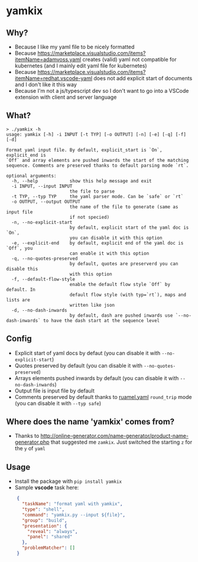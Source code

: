 # yamkix

## Why?

- Because I like my yaml file to be nicely formatted
- Because <https://marketplace.visualstudio.com/items?itemName=adamvoss.yaml> creates (valid) yaml not compatible for kubernetes (and I mainly edit yaml file for kubernetes)
- Because <https://marketplace.visualstudio.com/items?itemName=redhat.vscode-yaml> does not add explicit start of documents and I don't like it this way
- Because I'm not a js/typescript dev so I don't want to go into a VSCode extension with client and server language

## What?

```shell
> ./yamkix -h
usage: yamkix [-h] -i INPUT [-t TYP] [-o OUTPUT] [-n] [-e] [-q] [-f] [-d]

Format yaml input file. By default, explicit_start is `On`, explicit_end is
`Off` and array elements are pushed inwards the start of the matching
sequence. Comments are preserved thanks to default parsing mode `rt`.

optional arguments:
  -h, --help            show this help message and exit
  -i INPUT, --input INPUT
                        the file to parse
  -t TYP, --typ TYP     the yaml parser mode. Can be `safe` or `rt`
  -o OUTPUT, --output OUTPUT
                        the name of the file to generate (same as input file
                        if not specied)
  -n, --no-explicit-start
                        by default, explicit start of the yaml doc is `On`,
                        you can disable it with this option
  -e, --explicit-end    by default, explicit end of the yaml doc is `Off`, you
                        can enable it with this option
  -q, --no-quotes-preserved
                        by default, quotes are preserverd you can disable this
                        with this option
  -f, --default-flow-style
                        enable the default flow style `Off` by default. In
                        default flow style (with typ=`rt`), maps and lists are
                        written like json
  -d, --no-dash-inwards
                        by default, dash are pushed inwards use `--no-dash-inwards` to have the dash start at the sequence level

```

## Config

- Explicit start of yaml docs by defaut (you can disable it with `--no-explicit-start`)
- Quotes preserved by default (you can disable it with `--no-quotes-preserved`)
- Arrays elements pushed inwards by default (you can disable it with `--no-dash-inwards`)
- Output file is input file by default
- Comments preserved by default thanks to [ruamel.yaml](https://pypi.python.org/pypi/ruamel.yaml) `round_trip` mode (you can disable it with `--typ safe`)

## Where does the name 'yamkix' comes from?

- Thanks to <http://online-generator.com/name-generator/product-name-generator.php> that suggested me `zamkix`. Just switched the starting `z` for the `y` of `yaml`

## Usage

- Install the package with `pip install yamkix`
- Sample **vscode** task here:

```json
    {
      "taskName": "format yaml with yamkix",
      "type": "shell",
      "command": "yamkix.py --input ${file}",
      "group": "build",
      "presentation": {
        "reveal": "always",
        "panel": "shared"
      },
      "problemMatcher": []
    }

```
